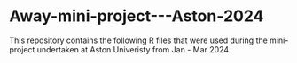 # Away-mini-project---Aston-2024

This repository contains the following R files that were used during the mini-project undertaken at Aston Univeristy from Jan - Mar 2024.

